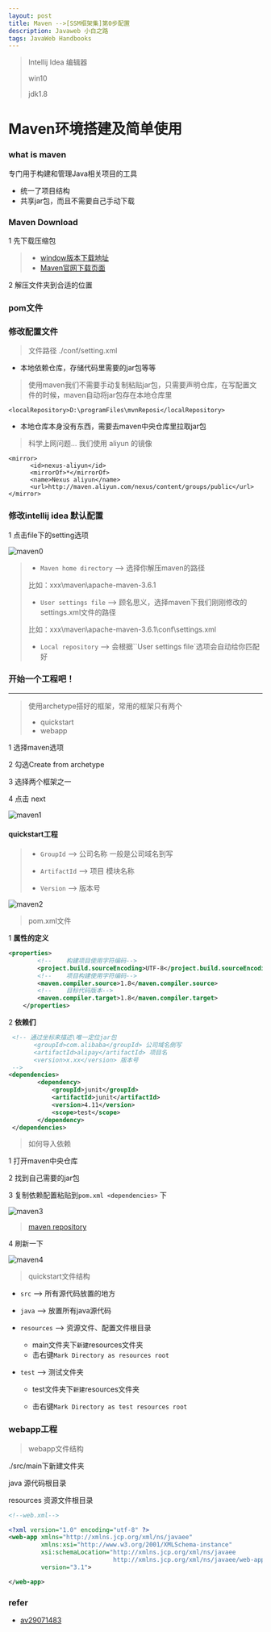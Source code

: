 ```yaml
---
layout: post
title: Maven -->[SSM框架集]第0步配置
description: Javaweb 小白之路
tags: JavaWeb Handbooks
---
```




> Intellij Idea 编辑器
>
> win10
>
> jdk1.8

# Maven环境搭建及简单使用

### what is maven

专门用于构建和管理Java相关项目的工具

* 统一了项目结构
* 共享jar包，而且不需要自己手动下载

### Maven Download

1  先下载压缩包

>  * [window版本下载地址](http://mirrors.tuna.tsinghua.edu.cn/apache/maven/maven-3/3.6.2/binaries/apache-maven-3.6.2-bin.zip)
>  * [Maven官网下载页面](http://maven.apache.org/download.cgi?Preferred=ftp://mirror.reverse.net/pub/apache/)

2  解压文件夹到合适的位置

### pom文件

### 修改配置文件

>  文件路径  ./conf/setting.xml

* 本地依赖仓库，存储代码里需要的jar包等等

> 使用maven我们不需要手动复制粘贴jar包，只需要声明仓库，在写配置文件的时候，maven自动将jar包存在本地仓库里

```
<localRepository>D:\programFiles\mvnReposi</localRepository>
```

* 本地仓库本身没有东西，需要去maven中央仓库里拉取jar包

> 科学上网问题... 我们使用 aliyun 的镜像

```
<mirror>
      <id>nexus-aliyun</id>
      <mirrorOf>*</mirrorOf>
      <name>Nexus aliyun</name>
      <url>http://maven.aliyun.com/nexus/content/groups/public</url>
</mirror>
```



### 修改intellij idea 默认配置

1  点击file下的setting选项

![maven0](https://raw.githubusercontent.com/mizhitian-xiaomi/mizhitian-xiaomi.github.io/master/images/posts/maven/maven0.png)

> * `Maven home directory` --> 选择你解压maven的路径
>
> 比如：xxx\maven\apache-maven-3.6.1
>
> * `User settings file` -->  顾名思义，选择maven下我们刚刚修改的settings.xml文件的路径
>
> 比如：xxx\maven\apache-maven-3.6.1\conf\settings.xml
>
> * `Local repository` --> 会根据``User settings file`选项会自动给你匹配好



### 开始一个工程吧！

---

> 使用archetype搭好的框架，常用的框架只有两个
>
> * quickstart
> * webapp

1  选择maven选项

2  勾选Create from archetype

3  选择两个框架之一

4  点击 next

![maven1](https://raw.githubusercontent.com/mizhitian-xiaomi/mizhitian-xiaomi.github.io/master/images/posts/maven/maven1.png)





#### quickstart工程

> * `GroupId`  --> 公司名称 一般是公司域名到写
>
> * `ArtifactId`  --> 项目 模块名称
>
> * `Version`  -->  版本号 

![maven2](https://raw.githubusercontent.com/mizhitian-xiaomi/mizhitian-xiaomi.github.io/master/images/posts/maven/maven2.png)





> pom.xml文件

1  **属性的定义**

```xml
<properties>
        <!--    构建项目使用字符编码-->
        <project.build.sourceEncoding>UTF-8</project.build.sourceEncoding>
        <!--    项目构建使用字符编码-->
        <maven.compiler.source>1.8</maven.compiler.source>
        <!--    目标代码版本-->
        <maven.compiler.target>1.8</maven.compiler.target>
    </properties>
```

2  **依赖们**

```xml
 <!-- 通过坐标来描述\唯一定位jar包
       <groupId>com.alibaba</groupId> 公司域名倒写
       <artifactId>alipay</artifactId> 项目名
       <version>x.xx</version> 版本号
 --> 
<dependencies>
        <dependency>
            <groupId>junit</groupId>
            <artifactId>junit</artifactId>
            <version>4.11</version>
            <scope>test</scope>
        </dependency>
 </dependencies>
```

> 如何导入依赖

1  打开maven中央仓库

2  找到自己需要的jar包

3  复制依赖配置粘贴到`pom.xml <dependencies>` 下

![maven3](https://raw.githubusercontent.com/mizhitian-xiaomi/mizhitian-xiaomi.github.io/master/images/posts/maven/maven3.png)

>  [maven repository](https://mvnrepository.com/)

4  刷新一下

![maven4](https://raw.githubusercontent.com/mizhitian-xiaomi/mizhitian-xiaomi.github.io/master/images/posts/maven/maven4.png)



> quickstart文件结构

* `src` --> 所有源代码放置的地方

* `java` -->  放置所有java源代码

* `resources` -->  资源文件、配置文件根目录

  * main文件夹下`新建`resources文件夹
  * 击右键`Mark Directory as resources root`

* `test` --> 测试文件夹

  * test文件夹下`新建`resources文件夹

  * 击右键`Mark Directory as test resources root`





### webapp工程

> webapp文件结构

./src/main下新建文件夹

java 源代码根目录

resources 资源文件根目录



```xml
<!--web.xml-->

<?xml version="1.0" encoding="utf-8" ?>
<web-app xmlns="http://xmlns.jcp.org/xml/ns/javaee"
         xmlns:xsi="http://www.w3.org/2001/XMLSchema-instance"
         xsi:schemaLocation="http://xmlns.jcp.org/xml/ns/javaee
                             http://xmlns.jcp.org/xml/ns/javaee/web-app_3_1.xsd"
         version="3.1">

</web-app>

```







### refer

* [av29071483](https://www.bilibili.com/video/av29071483/?p=1)